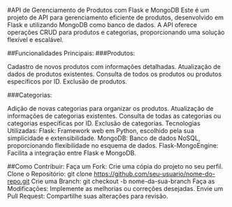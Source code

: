 #API de Gerenciamento de Produtos com Flask e MongoDB
Este é um projeto de API para gerenciamento eficiente de produtos, desenvolvido em Flask e utilizando MongoDB como banco de dados. A API oferece operações CRUD para produtos e categorias, proporcionando uma solução flexível e escalável.

##Funcionalidades Principais:
###Produtos:

Cadastro de novos produtos com informações detalhadas.
Atualização de dados de produtos existentes.
Consulta de todos os produtos ou produtos específicos por ID.
Exclusão de produtos.

###Categorias:

Adição de novas categorias para organizar os produtos.
Atualização de informações de categorias existentes.
Consulta de todas as categorias ou categorias específicas por ID.
Exclusão de categorias.
Tecnologias Utilizadas:
Flask: Framework web em Python, escolhido pela sua simplicidade e extensibilidade.
MongoDB: Banco de dados NoSQL, proporcionando flexibilidade no esquema de dados.
Flask-MongoEngine: Facilita a integração entre Flask e MongoDB.

##Como Contribuir:
Faça um Fork: Crie uma cópia do projeto no seu perfil.
Clone o Repositório: git clone https://github.com/seu-usuario/nome-do-repo.git
Crie uma Branch: git checkout -b nome-da-sua-branch
Faça as Modificações: Implemente as melhorias ou correções desejadas.
Envie um Pull Request: Compartilhe suas alterações para revisão.
